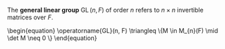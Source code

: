 The **general linear group** $\operatorname{GL}(n, F)$ of order $n$ refers to $n \times n$ invertible matrices over $F$.

\begin{equation}
\operatorname{GL}(n, F) \triangleq \\{M \in M_{n}(F) \mid \det M \neq 0 \\}
\end{equation}